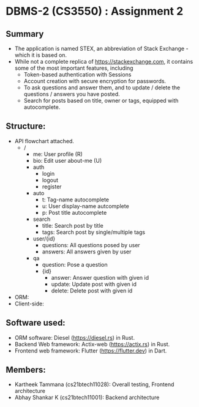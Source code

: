 # DBMS-2 (CS3550) : Assignment 2

## Summary
- The application is named STEX, an abbreviation of Stack Exchange - which it is based on.
- While not a complete replica of https://stackexchange.com, it contains some of the most important features, including
  - Token-based authentication with Sessions
  - Account creation with secure encryption for passwords.
  - To ask questions and answer them, and to update / delete the questions / answers you have posted.
  - Search for posts based on title, owner or tags, equipped with autocomplete.

## Structure:
- API flowchart attached.
  - /
    - me: User profile (R)
    - bio: Edit user about-me (U)
    - auth
      - login
      - logout
      - register
    - auto
      - t: Tag-name autocomplete
      - u: User display-name autcomplete
      - p: Post title autocomplete
    - search
      - title: Search post by title
      - tags: Search post by single/multiple tags
    - user/{id}
      - questions: All questions posed by user
      - answers: All answers given by user 
    - qa
      - question: Pose a question
      - {id}
        - answer: Answer question with given id
        - update: Update post with given id
        - delete: Delete post with given id
- ORM:
- Client-side:

## Software used:
- ORM software: Diesel (https://diesel.rs) in Rust.
- Backend Web framework: Actix-web (https://actix.rs) in Rust.
- Frontend web framework: Flutter (https://flutter.dev) in Dart.

## Members:
- Kartheek Tammana (cs21btech11028): Overall testing, Frontend architecture
- Abhay Shankar K (cs21btech11001): Backend architecture